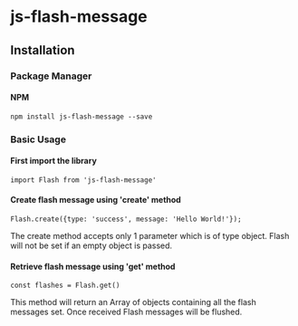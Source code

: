 # js-flash-message

## Installation

### Package Manager

#### NPM

```
npm install js-flash-message --save
```

### Basic Usage

#### First import the library

```
import Flash from 'js-flash-message'

```

#### Create flash message using 'create' method

```
Flash.create({type: 'success', message: 'Hello World!'});
```

The create method accepts only 1 parameter which is of type object. Flash will not be set if an empty object is passed.

#### Retrieve flash message using 'get' method

```
const flashes = Flash.get()
```

This method will return an Array of objects containing all the flash messages set. Once received Flash messages will be flushed.
